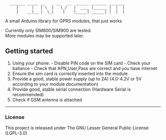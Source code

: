 ```
  _______ _____ __   _ __   __  ______ _______ _______
     |      |   | \  |   \_/   |  ____ |______ |  |  |
     |    __|__ |  \_|    |    |_____| ______| |  |  |

```

A small Arduino library for GPRS modules, that just works

Currently only SIM800/SIM900 are tested.  
More modules may be supported later.

## Getting started

  1. Using your phone:
    - Disable PIN code on the SIM card
    - Check your ballance
    - Check that APN,User,Pass are correct and you have internet
  2. Ensure the sim card is correctly inserted into the module
  3. Provide a good, stable power supply (up to 2A)
     (4.0-4.2V or 5V according to your module documentation)
  4. Provide good, stable serial connection
     (Hardware Serial is recommended)
  5. Check if GSM antenna is attached

__________

### License
This project is released under
The GNU Lesser General Public License (LGPL-3.0)

